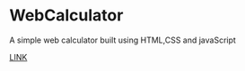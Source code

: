# WebCalculator
A simple web calculator built using HTML,CSS and javaScript

[LINK](https://humblef0ol.github.io/WebCalculator/)
